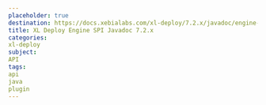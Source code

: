 ```yaml
---
placeholder: true
destination: https://docs.xebialabs.com/xl-deploy/7.2.x/javadoc/engine-spi/index.html
title: XL Deploy Engine SPI Javadoc 7.2.x
categories:
xl-deploy
subject:
API
tags:
api
java
plugin
---
```

